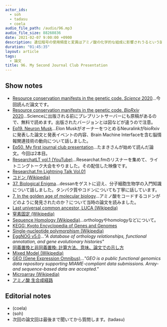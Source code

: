 ```yaml
---
actor_ids:
  - soh
  - tadasu
  - coela
audio_file_path: /audio/96.mp3
audio_file_size: 88260836
date: 2021-02-07 9:00:00 +0900
description: 遺伝暗号の使用頻度と変異はアミノ酸の化学的な組成に影響されうるという論文を読みました。
duration: "01:45:35"
layout: article
tags:
  - 論文
title: 96. My Second Journal Club Presentation
---
```

## Show notes
- [Resource conservation manifests in the genetic code. _Science_ 2020](https://science.sciencemag.org/content/370/6517/683)...今回読んだ論文です。
- [Resource conservation manifests in the genetic code. _BioRxiv_ 2020](https://www.biorxiv.org/content/10.1101/790345v2.full)...Scienceに出版される前にプレプリントサーバーにも原稿があるので、無料で読めます。出版されたバージョンとは図などが違うので注意。
- [Ep19. Neuron Musk](https://researchat.fm/episode/19)...Elon MuskがオーナーをつとめるNeuralinkがbioRxivに発表した論文と発表イベントの内容、Brain Machine Interfaceを含む脳情報関連技術の動向について話しました。
- [Ep50. My first journal club presentation](https://researchat.fm/episode/50)...たまきさんが始めて読んだ論文。今回は2本目。
- [ResearchatLT vol.1 (YouTube)](https://www.youtube.com/watch?v=kKLt956ieSM)...Researchat.fmのリスナーを集めて、ライトニングトーク大会をやりました。その配信した映像です。
- [Researchat.fm Lightning Talk Vol.01](https://researchat.fm/blog/8/)
- [コドン (Wikipedia)](https://ja.wikipedia.org/wiki/%E3%82%B3%E3%83%89%E3%83%B3)
- [37. Biological Enigma](https://researchat.fm/episode/37)...dessanをゲストに迎え、分子細胞生物学の入門知識について話しました。タンパク質やコドンについても丁寧に話しています。
- [7. In the golden age of molecular biology](https://researchat.fm/episode/7)...アミノ酸をコードするコドンがどのように発見されたのか？について当時の論文を読みました。
- [Last universal common ancestor, LUCA (Wikipedia)](https://en.wikipedia.org/wiki/Last_universal_common_ancestor)
- [窒素固定 (Wikipedia)](https://ja.wikipedia.org/wiki/%E7%AA%92%E7%B4%A0%E5%9B%BA%E5%AE%9A)
- [Sequence Homology (Wikipedia)](https://en.wikipedia.org/wiki/Sequence_homology)...orthologyやhomologyなどについて。
- [KEGG: Kyoto Encyclopedia of Genes and Genomes](https://www.genome.jp/kegg/)
- [Single-nucleotide polymorphism (Wikipedia)](https://en.wikipedia.org/wiki/Single-nucleotide_polymorphism)
- [EggNOG v5.0](http://eggnog5.embl.de/)..._"A database of orthology relationships, functional annotation,
and gene evolutionary histories"_
- [同義置換と非同義置換: 計算方法、意味、論文での示し方](https://ultrabem.com/other_topics/genetics/synonymous_substitutions)
- [Mixed Model (Wikipedia)](https://en.wikipedia.org/wiki/Mixed_model)
- [GEO (Gene Expression Omnibus)](https://www.ncbi.nlm.nih.gov/geo/)..._"GEO is a public functional genomics data repository supporting MIAME-compliant data submissions. Array- and sequence-based data are accepted."_
- [Microarray (Wikipedia)](https://en.wikipedia.org/wiki/Microarray)
- [アミノ酸 生合成経路](http://www.sc.fukuoka-u.ac.jp/~bc1/Biochem/aminoSyn.htm)

## Editorial notes
- (coela)
- (soh)
- 次回の論文回は最後まで聞いてから質問します。(tadasu)
